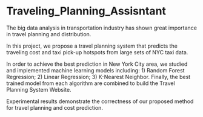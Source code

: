 # Traveling_Planning_Assisntant

The big data analysis in transportation industry has shown great importance in travel planning and distribution. 

In this project, we propose a travel planning system that predicts the traveling cost and taxi pick-up hotspots from large sets of NYC taxi data. 

In order to achieve the best prediction in New York City area, we studied and implemented machine learning models including: 1) Random Forest Regression; 2) Linear Regression; 3) K-Nearest Neighbor. Finally, the best trained model from each algorithm are combined to build the Travel Planning System Website. 

Experimental results demonstrate the correctness of our proposed method for travel planning and cost prediction. 
